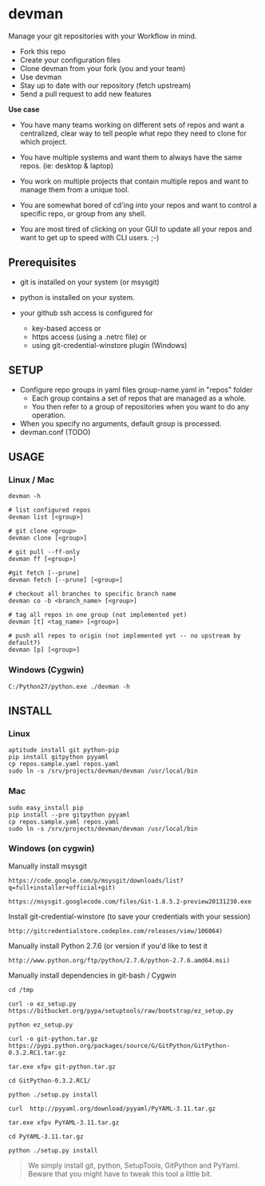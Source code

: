 <!-- vim: set ai ts=2 sw=2 et!: -->

devman
======

Manage your git repositories with your Workflow in mind.

 * Fork this repo
 * Create your configuration files
 * Clone devman from your fork (you and your team)
 * Use devman
 * Stay up to date with our repository (fetch upstream)
 * Send a pull request to add new features

**Use case**

 * You have many teams working on different sets of repos and want a centralized, clear way to tell people what repo they need to clone for which project.

 * You have multiple systems and want them to always have the same repos. (ie: desktop & laptop)

 * You work on multiple projects that contain multiple repos and want to manage them from a unique tool. 

 * You are somewhat bored of cd'ing into your repos and want to control a specific repo, or group from any shell. 

 * You are most tired of clicking on your GUI to update all your repos and want to get up to speed with CLI users. ;-)

## Prerequisites

  - git is installed on your system (or msysgit)

  - python is installed on your system.

  - your github ssh access is configured for
    * key-based access or
    * https access (using a .netrc file) or 
    * using git-credential-winstore plugin (Windows)

## SETUP

  * Configure repo groups in yaml files group-name.yaml in "repos" folder
    * Each group contains a set of repos that are managed as a whole.
    * You then refer to a group of repositories when you want to do any operation.
  * When you specify no arguments, default group is processed. 
  * devman.conf (TODO)


## USAGE
### Linux / Mac

```
devman -h

# list configured repos
devman list [<group>]

# git clone <group>
devman clone [<group>]

# git pull --ff-only 
devman ff [<group>]

#git fetch [--prune] 
devman fetch [--prune] [<group>]

# checkout all branches to specific branch name
devman co -b <branch_name> [<group>] 

# tag all repos in one group (not implemented yet)
devman [t] <tag_name> [<group>] 

# push all repos to origin (not implemented yet -- no upstream by default?)
devman [p] [<group>] 
```

### Windows (Cygwin)
  
```
C:/Python27/python.exe ./devman -h
```

## INSTALL
### Linux
    
```
aptitude install git python-pip
pip install gitpython pyyaml
cp repos.sample.yaml repos.yaml
sudo ln -s /srv/projects/devman/devman /usr/local/bin
```  

### Mac

```
sudo easy_install pip
pip install --pre gitpython pyyaml
cp repos.sample.yaml repos.yaml
sudo ln -s /srv/projects/devman/devman /usr/local/bin

```  

### Windows (on cygwin)

Manually install msysgit

    https://code.google.com/p/msysgit/downloads/list?q=full+installer+official+git)

    https://msysgit.googlecode.com/files/Git-1.8.5.2-preview20131230.exe 

Install git-credential-winstore (to save your credentials with your session)

    http://gitcredentialstore.codeplex.com/releases/view/106064)
 
Manually install Python 2.7.6 (or version if you'd like to test it

    http://www.python.org/ftp/python/2.7.6/python-2.7.6.amd64.msi) 

Manually install dependencies in git-bash  / Cygwin

    cd /tmp

    curl -o ez_setup.py https://bitbucket.org/pypa/setuptools/raw/bootstrap/ez_setup.py

    python ez_setup.py

    curl -o git-python.tar.gz https://pypi.python.org/packages/source/G/GitPython/GitPython-0.3.2.RC1.tar.gz

    tar.exe xfpv git-python.tar.gz 

    cd GitPython-0.3.2.RC1/

    python ./setup.py install

    curl  http://pyyaml.org/download/pyyaml/PyYAML-3.11.tar.gz

    tar.exe xfpv PyYAML-3.11.tar.gz

    cd PyYAML-3.11.tar.gz

    python ./setup.py install

> We simply install git, python, SetupTools, GitPython and PyYaml. Beware that you might have to tweak this tool a little bit.

